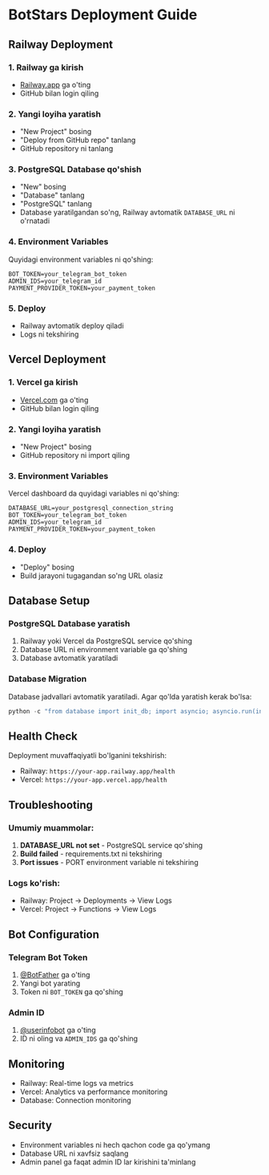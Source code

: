 # BotStars Deployment Guide

## Railway Deployment

### 1. Railway ga kirish
- [Railway.app](https://railway.app) ga o'ting
- GitHub bilan login qiling

### 2. Yangi loyiha yaratish
- "New Project" bosing
- "Deploy from GitHub repo" tanlang
- GitHub repository ni tanlang

### 3. PostgreSQL Database qo'shish
- "New" bosing
- "Database" tanlang
- "PostgreSQL" tanlang
- Database yaratilgandan so'ng, Railway avtomatik `DATABASE_URL` ni o'rnatadi

### 4. Environment Variables
Quyidagi environment variables ni qo'shing:

```
BOT_TOKEN=your_telegram_bot_token
ADMIN_IDS=your_telegram_id
PAYMENT_PROVIDER_TOKEN=your_payment_token
```

### 5. Deploy
- Railway avtomatik deploy qiladi
- Logs ni tekshiring

## Vercel Deployment

### 1. Vercel ga kirish
- [Vercel.com](https://vercel.com) ga o'ting
- GitHub bilan login qiling

### 2. Yangi loyiha yaratish
- "New Project" bosing
- GitHub repository ni import qiling

### 3. Environment Variables
Vercel dashboard da quyidagi variables ni qo'shing:

```
DATABASE_URL=your_postgresql_connection_string
BOT_TOKEN=your_telegram_bot_token
ADMIN_IDS=your_telegram_id
PAYMENT_PROVIDER_TOKEN=your_payment_token
```

### 4. Deploy
- "Deploy" bosing
- Build jarayoni tugagandan so'ng URL olasiz

## Database Setup

### PostgreSQL Database yaratish
1. Railway yoki Vercel da PostgreSQL service qo'shing
2. Database URL ni environment variable ga qo'shing
3. Database avtomatik yaratiladi

### Database Migration
Database jadvallari avtomatik yaratiladi. Agar qo'lda yaratish kerak bo'lsa:

```python
python -c "from database import init_db; import asyncio; asyncio.run(init_db())"
```

## Health Check

Deployment muvaffaqiyatli bo'lganini tekshirish:

- Railway: `https://your-app.railway.app/health`
- Vercel: `https://your-app.vercel.app/health`

## Troubleshooting

### Umumiy muammolar:
1. **DATABASE_URL not set** - PostgreSQL service qo'shing
2. **Build failed** - requirements.txt ni tekshiring
3. **Port issues** - PORT environment variable ni tekshiring

### Logs ko'rish:
- Railway: Project → Deployments → View Logs
- Vercel: Project → Functions → View Logs

## Bot Configuration

### Telegram Bot Token
1. [@BotFather](https://t.me/BotFather) ga o'ting
2. Yangi bot yarating
3. Token ni `BOT_TOKEN` ga qo'shing

### Admin ID
1. [@userinfobot](https://t.me/userinfobot) ga o'ting
2. ID ni oling va `ADMIN_IDS` ga qo'shing

## Monitoring

- Railway: Real-time logs va metrics
- Vercel: Analytics va performance monitoring
- Database: Connection monitoring

## Security

- Environment variables ni hech qachon code ga qo'ymang
- Database URL ni xavfsiz saqlang
- Admin panel ga faqat admin ID lar kirishini ta'minlang
